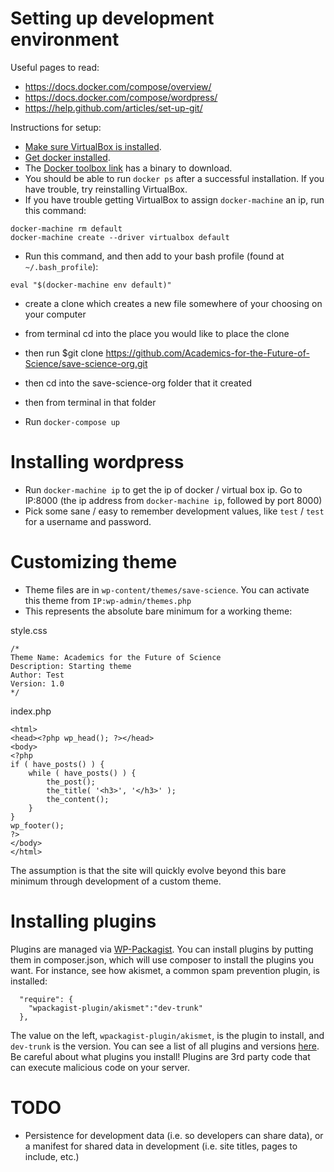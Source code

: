 # Setting up development environment

Useful pages to read:
- https://docs.docker.com/compose/overview/
- https://docs.docker.com/compose/wordpress/
- https://help.github.com/articles/set-up-git/

Instructions for setup:

- [Make sure VirtualBox is installed](https://www.virtualbox.org/).
- [Get docker installed](https://docs.docker.com/engine/installation/).
- The [Docker toolbox link](https://www.docker.com/products/docker-toolbox) has a binary to download.
- You should be able to run `docker ps` after a successful installation. If you have trouble, try reinstalling VirtualBox. 
- If you have trouble getting VirtualBox to assign `docker-machine` an ip, run this command:
```
docker-machine rm default
docker-machine create --driver virtualbox default
```
- Run this command, and then add to your bash profile (found at `~/.bash_profile`): 
```
eval "$(docker-machine env default)"
```
- create a clone which creates a new file somewhere of your choosing on your computer
- from terminal cd into the place you would like to place the clone
- then run $git clone https://github.com/Academics-for-the-Future-of-Science/save-science-org.git
- then cd into the save-science-org folder that it created
- then from terminal in that folder 

- Run `docker-compose up` 

# Installing wordpress

- Run `docker-machine ip` to get the ip of docker / virtual box ip. Go to IP:8000 (the ip address from `docker-machine ip`, followed by port 8000)
- Pick some sane / easy to remember development values, like `test` / `test` for a username and password.

# Customizing theme

- Theme files are in `wp-content/themes/save-science`. You can activate this theme from `IP:wp-admin/themes.php`
- This represents the absolute bare minimum for a working theme:

style.css
```
/*   
Theme Name: Academics for the Future of Science
Description: Starting theme
Author: Test
Version: 1.0
*/
```

index.php
```
<html>
<head><?php wp_head(); ?></head>
<body>
<?php
if ( have_posts() ) {
    while ( have_posts() ) {
        the_post();
        the_title( '<h3>', '</h3>' );
        the_content();
    }
}
wp_footer();
?>
</body>
</html>
```

The assumption is that the site will quickly evolve beyond this bare minimum through development of a custom theme.

# Installing plugins

Plugins are managed via [WP-Packagist](https://wpackagist.org/). You can install plugins by putting them in composer.json, which will use composer to install the plugins you want. For instance, see how akismet, a common spam prevention plugin, is installed:

```
  "require": {
    "wpackagist-plugin/akismet":"dev-trunk"
  },
```

The value on the left, `wpackagist-plugin/akismet`, is the plugin to install, and `dev-trunk` is the version. You can see a list of all plugins and versions [here](https://wpackagist.org/search?q=&type=plugin&search=). Be careful about what plugins you install! Plugins are 3rd party code that can execute malicious code on your server.

# TODO

- Persistence for development data (i.e. so developers can share data), or a manifest for shared data in development (i.e. site titles, pages to include, etc.)
